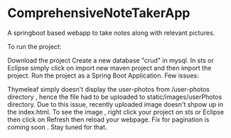# ComprehensiveNoteTakerApp
A springboot based webapp to take notes along with relevant pictures.

To run the project:

Download the project
Create a new database "crud" in mysql.
In sts or Eclipse simply click on import new maven project and then import the project.
Run the project as a Spring Boot Application.
Few issues:

Thymeleaf simply doesn't display the user-photos from /user-photos directory , hence the file had to be uploaded to static/images/userPhotos directory. Due to this issue, recently uploaded image doesn't shpow up in the index.html. To see the image , right click your project on sts or Eclipse then click on Refresh then reload your webpage.
Fix for pagination is coming soon . Stay tuned for that.
